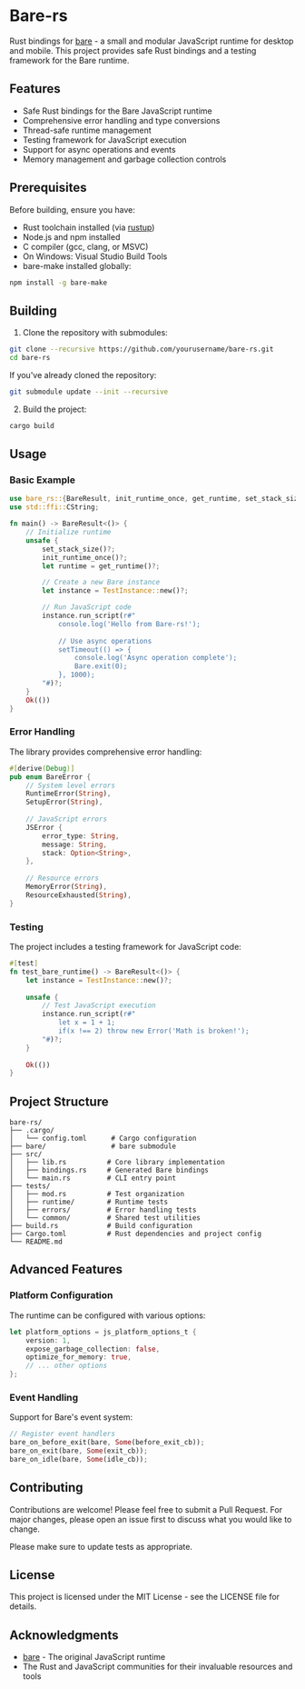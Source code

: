 # Bare-rs

Rust bindings for [bare](https://github.com/holepunchto/bare) - a small and modular JavaScript runtime for desktop and mobile. This project provides safe Rust bindings and a testing framework for the Bare runtime.

## Features

- Safe Rust bindings for the Bare JavaScript runtime
- Comprehensive error handling and type conversions
- Thread-safe runtime management
- Testing framework for JavaScript execution
- Support for async operations and events
- Memory management and garbage collection controls

## Prerequisites

Before building, ensure you have:

- Rust toolchain installed (via [rustup](https://rustup.rs/))
- Node.js and npm installed
- C compiler (gcc, clang, or MSVC)
- On Windows: Visual Studio Build Tools
- bare-make installed globally:
```sh
npm install -g bare-make
```

## Building

1. Clone the repository with submodules:
```sh 
git clone --recursive https://github.com/yourusername/bare-rs.git
cd bare-rs
```

If you've already cloned the repository:
```sh
git submodule update --init --recursive
```

2. Build the project:
```sh
cargo build
```

## Usage

### Basic Example

```rust
use bare_rs::{BareResult, init_runtime_once, get_runtime, set_stack_size};
use std::ffi::CString;

fn main() -> BareResult<()> {
    // Initialize runtime
    unsafe {
        set_stack_size()?;
        init_runtime_once()?;
        let runtime = get_runtime()?;

        // Create a new Bare instance
        let instance = TestInstance::new()?;

        // Run JavaScript code
        instance.run_script(r#"
            console.log('Hello from Bare-rs!');
            
            // Use async operations
            setTimeout(() => {
                console.log('Async operation complete');
                Bare.exit(0);
            }, 1000);
        "#)?;
    }
    Ok(())
}
```

### Error Handling

The library provides comprehensive error handling:

```rust
#[derive(Debug)]
pub enum BareError {
    // System level errors
    RuntimeError(String),
    SetupError(String),
    
    // JavaScript errors
    JSError {
        error_type: String,
        message: String,
        stack: Option<String>,
    },
    
    // Resource errors
    MemoryError(String),
    ResourceExhausted(String),
}
```

### Testing

The project includes a testing framework for JavaScript code:

```rust
#[test]
fn test_bare_runtime() -> BareResult<()> {
    let instance = TestInstance::new()?;
    
    unsafe {
        // Test JavaScript execution
        instance.run_script(r#"
            let x = 1 + 1;
            if(x !== 2) throw new Error('Math is broken!');
        "#)?;
    }
    
    Ok(())
}
```

## Project Structure

```
bare-rs/
├── .cargo/
│   └── config.toml      # Cargo configuration
├── bare/                # bare submodule
├── src/
│   ├── lib.rs          # Core library implementation
│   ├── bindings.rs     # Generated Bare bindings
│   └── main.rs         # CLI entry point
├── tests/
│   ├── mod.rs          # Test organization
│   ├── runtime/        # Runtime tests
│   ├── errors/         # Error handling tests
│   └── common/         # Shared test utilities
├── build.rs            # Build configuration
├── Cargo.toml          # Rust dependencies and project config
└── README.md          
```

## Advanced Features

### Platform Configuration

The runtime can be configured with various options:

```rust
let platform_options = js_platform_options_t {
    version: 1,
    expose_garbage_collection: false,
    optimize_for_memory: true,
    // ... other options
};
```

### Event Handling

Support for Bare's event system:

```rust
// Register event handlers
bare_on_before_exit(bare, Some(before_exit_cb));
bare_on_exit(bare, Some(exit_cb));
bare_on_idle(bare, Some(idle_cb));
```

## Contributing

Contributions are welcome! Please feel free to submit a Pull Request. For major changes, please open an issue first to discuss what you would like to change.

Please make sure to update tests as appropriate.

## License

This project is licensed under the MIT License - see the LICENSE file for details.

## Acknowledgments

- [bare](https://github.com/holepunchto/bare) - The original JavaScript runtime
- The Rust and JavaScript communities for their invaluable resources and tools 